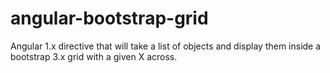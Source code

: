 # angular-bootstrap-grid
Angular 1.x directive that will take a list of objects and display them inside a bootstrap 3.x grid with a given X across.
